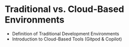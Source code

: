 # Traditional vs. Cloud-Based Environments

- Definition of Traditional Development Environments
- Introduction to Cloud-Based Tools (Gitpod & Copilot)